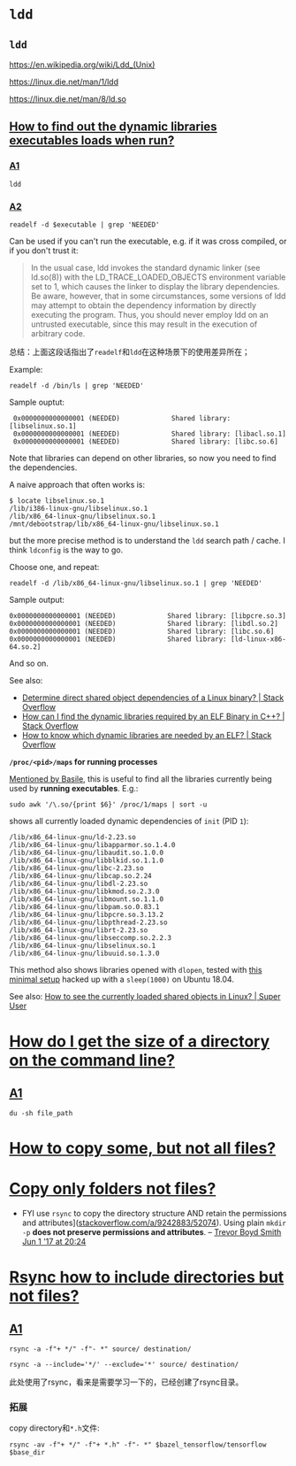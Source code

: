 # `ldd`



## `ldd`



https://en.wikipedia.org/wiki/Ldd_(Unix)

https://linux.die.net/man/1/ldd

https://linux.die.net/man/8/ld.so



## [How to find out the dynamic libraries executables loads when run?](https://unix.stackexchange.com/questions/120015/how-to-find-out-the-dynamic-libraries-executables-loads-when-run)

### [A1](https://unix.stackexchange.com/a/120017)

`ldd` 



### [A2](https://unix.stackexchange.com/a/220110)

```shell
readelf -d $executable | grep 'NEEDED'
```



Can be used if you can't run the executable, e.g. if it was cross compiled, or if you don't trust it:

> In the usual case, ldd invokes the standard dynamic linker (see ld.so(8)) with the LD_TRACE_LOADED_OBJECTS environment variable set to 1, which causes the linker to display the library dependencies. Be aware, however, that in some circumstances, some versions of ldd may attempt to obtain the dependency information by directly executing the program. Thus, you should never employ ldd on an untrusted executable, since this may result in the execution of arbitrary code.

总结：上面这段话指出了`readelf`和`ldd`在这种场景下的使用差异所在；

Example:

```shell
readelf -d /bin/ls | grep 'NEEDED'
```

Sample ouptut:

```
 0x0000000000000001 (NEEDED)             Shared library: [libselinux.so.1]
 0x0000000000000001 (NEEDED)             Shared library: [libacl.so.1]
 0x0000000000000001 (NEEDED)             Shared library: [libc.so.6]
```

Note that libraries can depend on other libraries, so now you need to find the dependencies.

A naive approach that often works is:

```
$ locate libselinux.so.1
/lib/i386-linux-gnu/libselinux.so.1
/lib/x86_64-linux-gnu/libselinux.so.1
/mnt/debootstrap/lib/x86_64-linux-gnu/libselinux.so.1
```

but the more precise method is to understand the `ldd` search path / cache. I think `ldconfig` is the way to go.

Choose one, and repeat:

```
readelf -d /lib/x86_64-linux-gnu/libselinux.so.1 | grep 'NEEDED'
```

Sample output:

```
0x0000000000000001 (NEEDED)             Shared library: [libpcre.so.3]
0x0000000000000001 (NEEDED)             Shared library: [libdl.so.2]
0x0000000000000001 (NEEDED)             Shared library: [libc.so.6]
0x0000000000000001 (NEEDED)             Shared library: [ld-linux-x86-64.so.2]
```

And so on.

See also:

- [Determine direct shared object dependencies of a Linux binary? | Stack Overflow](https://stackoverflow.com/questions/6242761/how-do-i-find-the-direct-shared-object-dependencies-of-a-linux-elf-binary)
- [How can I find the dynamic libraries required by an ELF Binary in C++? | Stack Overflow](https://stackoverflow.com/questions/22612735/how-can-i-find-the-dynamic-libraries-required-by-an-elf-binary-in-c)
- [How to know which dynamic libraries are needed by an ELF? | Stack Overflow](https://stackoverflow.com/questions/1172649/how-to-know-which-dynamic-libraries-are-needed-by-an-elf)

**`/proc/<pid>/maps` for running processes**

[Mentioned by Basile](https://unix.stackexchange.com/a/373184/32558), this is useful to find all the libraries currently being used by **running executables**. E.g.:

```shell
sudo awk '/\.so/{print $6}' /proc/1/maps | sort -u
```

shows all currently loaded dynamic dependencies of `init` (PID `1`):

```
/lib/x86_64-linux-gnu/ld-2.23.so
/lib/x86_64-linux-gnu/libapparmor.so.1.4.0
/lib/x86_64-linux-gnu/libaudit.so.1.0.0
/lib/x86_64-linux-gnu/libblkid.so.1.1.0
/lib/x86_64-linux-gnu/libc-2.23.so
/lib/x86_64-linux-gnu/libcap.so.2.24
/lib/x86_64-linux-gnu/libdl-2.23.so
/lib/x86_64-linux-gnu/libkmod.so.2.3.0
/lib/x86_64-linux-gnu/libmount.so.1.1.0
/lib/x86_64-linux-gnu/libpam.so.0.83.1
/lib/x86_64-linux-gnu/libpcre.so.3.13.2
/lib/x86_64-linux-gnu/libpthread-2.23.so
/lib/x86_64-linux-gnu/librt-2.23.so
/lib/x86_64-linux-gnu/libseccomp.so.2.2.3
/lib/x86_64-linux-gnu/libselinux.so.1
/lib/x86_64-linux-gnu/libuuid.so.1.3.0
```

This method also shows libraries opened with `dlopen`, tested with [this minimal setup](https://github.com/cirosantilli/cpp-cheat/blob/71ab01c5de024d9d97f0e2f0698cbee6c6a9c87a/shared-library/basic/dlopen.c#L16) hacked up with a `sleep(1000)` on Ubuntu 18.04.

See also: [How to see the currently loaded shared objects in Linux? | Super User](https://superuser.com/questions/310199/see-currently-loaded-shared-objects-in-linux/1243089)









# [How do I get the size of a directory on the command line?](https://unix.stackexchange.com/questions/185764/how-do-i-get-the-size-of-a-directory-on-the-command-line)

## [A1](https://unix.stackexchange.com/a/185765)

`du -sh file_path`





# [How to copy some, but not all files?](https://unix.stackexchange.com/questions/41693/how-to-copy-some-but-not-all-files)





# [Copy only folders not files?](https://askubuntu.com/questions/365877/copy-only-folders-not-files)

- 
  FYI use `rsync` to copy the directory structure AND retain the permissions and attributes]([stackoverflow.com/a/9242883/52074](https://stackoverflow.com/a/9242883/52074)). Using plain `mkdir -p` **does not preserve permissions and attributes**. – [Trevor Boyd Smith](https://askubuntu.com/users/78103/trevor-boyd-smith) [Jun 1 '17 at 20:24](https://askubuntu.com/questions/365877/copy-only-folders-not-files#comment1454869_365877)



# [Rsync how to include directories but not files?](https://stackoverflow.com/questions/3546001/rsync-how-to-include-directories-but-not-files)

## [A1](https://stackoverflow.com/a/9242883)

```shell
rsync -a -f"+ */" -f"- *" source/ destination/
```



```shell
rsync -a --include='*/' --exclude='*' source/ destination/
```



此处使用了rsync，看来是需要学习一下的，已经创建了rsync目录。



### 拓展

copy directory和`*.h`文件:

```shell
rsync -av -f"+ */" -f"+ *.h" -f"- *" $bazel_tensorflow/tensorflow $base_dir
```

